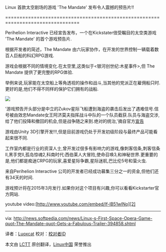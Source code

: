 Linux 首款太空剧场的游戏 'The Mandate' 发布令人震撼的预告片!!

================================================================================

Perihelion Interactive 已经宣告发布，一个在Kickstater倍受瞩目的太空类游戏 'The Mandate' 的首个游戏预告片.

根据开发者的简述，The Mandate 由六玩家协作，在开发的世界控制一辆载着数百人巨船的科幻RPG游戏.

游戏会根据不同的情境变化.在太空里,这类似于<银河创世纪:木星事件>,但 The Mandate 提供了更完整的RPG体验.

举例来说,玩家能在太空船上等角透视的操作和战斗,当其他的党派正在雇佣船只时.更好的是,他们不得不同样的保护它们拥有的战船.

![](http://i1-news.softped在ia-static.com/images/news2/Linux-s-First-Space-Opera-Game-quot-The-Mandate-quot-Gets-a-Fabulous-Trailer-394858-2.jpg)

'游戏预告开头部分是中立的Zukov星际飞船遭到海盗的袭击后发出了遇难信号.信号被由效忠Mandate女王阿济莫夫指挥战斗中队的一个队员截获.队员与海盗交涉,给了他们投降和撤回的机会,但是战争随之来到.绝对的统治,'摘自官方[宣告][1]

游戏由Unity 3D引擎开发!!!,但是目前游戏仍处于开发初级阶段与最终产品可能看起来很不同.

工作室内都是行业的资深人士,曾开发过佷多有影响力的游戏,像刺客信条,刺客信条II,黑手党II,孤岛惊魂2,科南时代:西伯莱人大冒险,使命召唤3,和神秘世界.更重要的是,他们都是痴迷CRPG的玩家,喜爱星际争霸,星际迷航,巴比伦5号和萤火虫.

来自Perihelion Interactive 公司的开发者已经成功募集三分之一的资金,但他们还有34天的时间.

游戏预计将在2015年3月发行.如果你对这个项目有兴趣,你可以看看Kickstarter官方网站.

youtube video:[http://www.youtube.com/embed/lf-lB51wlNo][2]

--------------------------------------------------------------------------------

via: http://news.softpedia.com/news/Linux-s-First-Space-Opera-Game-quot-The-Mandate-quot-Gets-a-Fabulous-Trailer-394858.shtml

译者：[Luoxcat](https://github.com/Luoxcat) 校对：[校对者ID](https://github.com/校对者ID)

本文由 [LCTT](https://github.com/LCTT/TranslateProject) 原创翻译，[Linux中国](http://linux.cn/) 荣誉推出

[1]:http://www.kickstarter.com/projects/1964463742/the-mandate/posts
[2]:http://www.youtube.com/embed/lf-lB51wlNo
